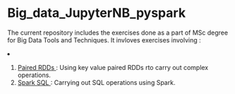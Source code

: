 # Big_data_JupyterNB_pyspark
The current repository includes the exercises done as a part of MSc degree for Big Data Tools and Techniques.
It invloves exercises involving : <li>
  1. <a href = 'https://github.com/karishmapr0103/Big_data_JupyterNB_pyspark/blob/master/Paired_RDD.ipynb'> Paired RDDs </a>: Using key value paired RDDs rto carry out complex operations. <li>
    <a href = 'https://github.com/karishmapr0103/Big_data_JupyterNB_pyspark/blob/master/Spark_SQL.ipynb'> Spark SQL </a> : Carrying out SQL operations using Spark. 




